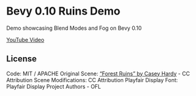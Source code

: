 # Bevy 0.10 Ruins Demo

Demo showcasing Blend Modes and Fog on Bevy 0.10

[YouTube Video](https://www.youtube.com/watch?v=zJ62SQZHTNQ)

## License

Code: MIT / APACHE
Original Scene: [“Forest Ruins” by Casey Hardy](https://sketchfab.com/3d-models/forest-ruins-011bdaccf3b343ab98cb7f4df938435d) - CC Attribution
Scene Modifications: CC Attribution
Playfair Display Font: Playfair Display Project Authors - OFL
